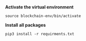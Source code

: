 **Activate the virtual environment**

```
source blockchain-env/bin/activate
```

**Install all packages**

```
pip3 install -r requirments.txt
```

